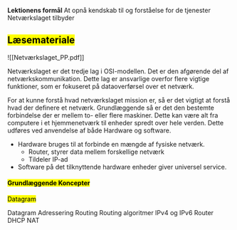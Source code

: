 **Lektionens formål**
At opnå kendskab til og forståelse for de tjenester Netværkslaget tilbyder

## <mark class="hltr-orange">Læsemateriale</mark>
![[Netværkslaget_PP.pdf]]

Netværkslaget er det tredje lag i OSI-modellen. Det er den afgørende del af netværkskommunikation. Dette lag er ansvarlige overfor flere vigtige funktioner, som er fokuseret på dataoverførsel over et netværk. 

For at kunne forstå hvad netværkslaget mission er, så er det vigtigt at forstå hvad der definere et netværk. Grundlæggende så er det den bestemte forbindelse der er mellem to- eller flere maskiner. Dette kan være alt fra computere i et hjemmenetværk til enheder spredt over hele verden. 
Dette udføres ved anvendelse af både Hardware og software.
* Hardware bruges til at forbinde en mængde af fysiske netværk. 
	- Router, styrer data mellem forskellige netværk
	- Tildeler IP-ad
* Software på det tilknyttende hardware enheder giver universel service. 

#### <mark class="hltr-red">Grundlæggende Koncepter</mark>

<mark class="hltr-red">Datagram</mark>





Datagram
Adressering
Routing 
Routing algoritmer
IPv4 og IPv6
Router
DHCP
NAT

